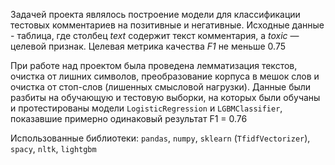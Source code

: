 Задачей проекта являлось построение модели для классификации тестовых комментариев на позитивные и негативные. Исходные данные - таблица, где столбец *text* содержит текст комментария, а *toxic* — целевой признак. Целевая метрика качества *F1* не меньше 0.75

При работе над проектом была проведена лемматизация текстов, очистка от лишних символов, преобразование корпуса в мешок слов и очистка от стоп-слов (лишенных смысловой нагрузки). Данные были разбиты на обучающую и тестовую выборки, на которых были обучаны и протестированы модели `LogisticRegression` и `LGBMClassifier`, показавшие примерно одинаковый результат F1 = 0.76

Использованные библиотеки: `pandas`, `numpy`, `sklearn` (`TfidfVectorizer`), `spacy`, `nltk`, `lightgbm`
